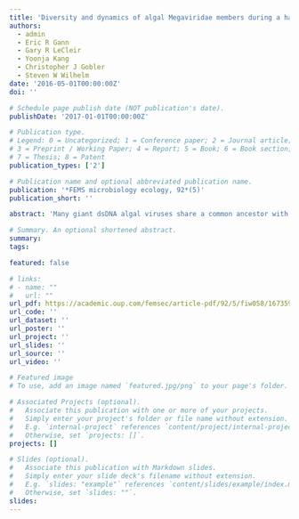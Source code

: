```yaml
---
title: 'Diversity and dynamics of algal Megaviridae members during a harmful brown tide caused by the pelagophyte, Aureococcus anophagefferens'
authors:
  - admin
  - Eric R Gann
  - Gary R LeCleir
  - Yoonja Kang
  - Christopher J Gobler
  - Steven W Wilhelm
date: '2016-05-01T00:00:00Z'
doi: ''

# Schedule page publish date (NOT publication's date).
publishDate: '2017-01-01T00:00:00Z'

# Publication type.
# Legend: 0 = Uncategorized; 1 = Conference paper; 2 = Journal article;
# 3 = Preprint / Working Paper; 4 = Report; 5 = Book; 6 = Book section;
# 7 = Thesis; 8 = Patent
publication_types: ['2']

# Publication name and optional abbreviated publication name.
publication: '*FEMS microbiology ecology, 92*(5)'
publication_short: ''

abstract: 'Many giant dsDNA algal viruses share a common ancestor with Mimivirus —one of the largest viruses, in terms of genetic content. Together, these viruses form the proposed ‘Megaviridae’ clade of nucleocytoplasmic large DNA viruses. To gauge Megaviridae diversity, we designed degenerate primers targeting the major capsid protein genes of algae-infecting viruses within this group and probed the clade's diversity during the course of a brown tide bloom caused by the harmful pelagophyte, Aureococcus anophagefferens. We amplified target sequences in water samples from two distinct locations (Weesuck Creek and Quantuck Bay, NY) covering 12 weeks concurrent with the proliferation and demise of a bloom. In total, 475 amplicons clustered into 145 operational taxonomic units (OTUs) at 97% identity. One OTU contained 19 sequences with ≥97% identity to AaV, a member of the Megaviridae clade that infects A. anophagefferens, suggesting AaV was present during the bloom. Unifrac analysis showed clear temporal patterns in algal Megaviridae dynamics, with a shift in the virus community structure that corresponded to the Aureococcus bloom decline in both locations. Our data provide insights regarding the environmental relevance of algal Megaviridae members and raise important questions regarding their phylodynamics across different environmental gradients.'

# Summary. An optional shortened abstract.
summary:
tags:

featured: false

# links:
# - name: ""
#   url: ""
url_pdf: https://academic.oup.com/femsec/article-pdf/92/5/fiw058/16735949/fiw058.pdf
url_code: ''
url_dataset: ''
url_poster: ''
url_project: ''
url_slides: ''
url_source: ''
url_video: ''

# Featured image
# To use, add an image named `featured.jpg/png` to your page's folder.

# Associated Projects (optional).
#   Associate this publication with one or more of your projects.
#   Simply enter your project's folder or file name without extension.
#   E.g. `internal-project` references `content/project/internal-project/index.md`.
#   Otherwise, set `projects: []`.
projects: []

# Slides (optional).
#   Associate this publication with Markdown slides.
#   Simply enter your slide deck's filename without extension.
#   E.g. `slides: "example"` references `content/slides/example/index.md`.
#   Otherwise, set `slides: ""`.
slides:
---
```



